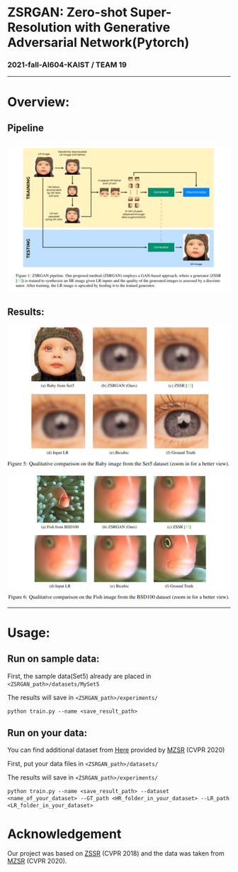 # ZSRGAN: Zero-shot Super-Resolution with Generative Adversarial Network(Pytorch)
### 2021-fall-AI604-KAIST /  TEAM 19

-----------------

# Overview:

## Pipeline

## ![pipline](./figs/pipline.png)

## Results:

![Result1](./figs/Result1.png)



![Result2](./figs/Result2.png)

----------
# Usage:

## Run on sample data:
First, the sample data(Set5) already are placed in ```<ZSRGAN_path>/datasets/MySet5```

The results will save in ```<ZSRGAN_path>/experiments/```

```
python train.py --name <save_result_path>
```
## Run on your data:
You can find additional dataset 
from [Here](https://drive.google.com/file/d/16L961dGynkraoawKE2XyiCh4pdRS-e4Y/view) 
provided by [MZSR](https://github.com/JWSoh/MZSR) (CVPR 2020)

First, put your data files in ```<ZSRGAN_path>/datasets/```

The results will save in ```<ZSRGAN_path>/experiments/```

```
python train.py --name <save_result_path> --dataset <name_of_your_dataset> --GT_path <HR_folder_in_your_dataset> --LR_path <LR_folder_in_your_dataset>
```
# Acknowledgement
Our project was based on [ZSSR](https://github.com/assafshocher/ZSSR) (CVPR 2018) and the data was taken from [MZSR](https://github.com/JWSoh/MZSR) (CVPR 2020).

